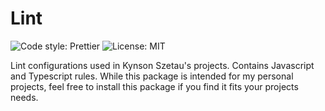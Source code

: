 # Lint
![Code style: Prettier](https://img.shields.io/badge/code_style-Prettier-blue?style=for-the-badge)
![License: MIT](https://img.shields.io/github/license/Kynson/lint?style=for-the-badge)

Lint configurations used in Kynson Szetau's projects. Contains Javascript and Typescript rules. While this package is intended for my personal projects, feel free to install this package if you find it fits your projects needs.